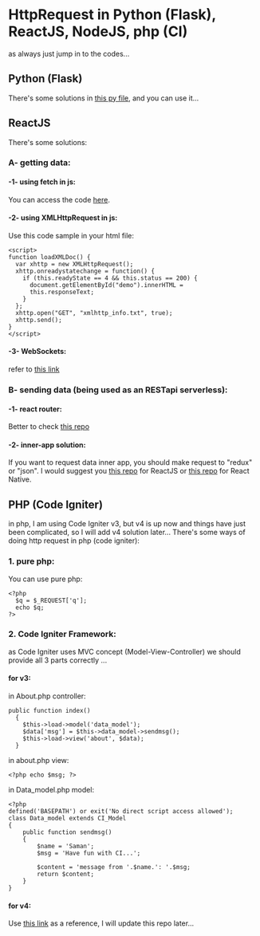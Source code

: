 # HttpRequest in Python (Flask), ReactJS, NodeJS, php (CI)
as always just jump in to the codes...
## Python (Flask)
There's some solutions in [this py file](https://github.com/samanshahin/HttpRequest-in-Python-Flask-ReactJS-NodeJS-php-CI-/blob/main/http.py), and you can use it...
## ReactJS
There's some solutions:
### A- getting data:
#### -1- using fetch in js:
You can access the code [here](https://github.com/samanshahin/HttpRequest-in-Python-Flask-ReactJS-NodeJS-php-CI-/blob/main/http.js).
#### -2- using XMLHttpRequest in js:
Use this code sample in your html file:
```
<script>
function loadXMLDoc() {
  var xhttp = new XMLHttpRequest();
  xhttp.onreadystatechange = function() {
    if (this.readyState == 4 && this.status == 200) {
      document.getElementById("demo").innerHTML =
      this.responseText;
    }
  };
  xhttp.open("GET", "xmlhttp_info.txt", true);
  xhttp.send();
}
</script>
```
#### -3- WebSockets: 
refer to [this link](https://developer.mozilla.org/en-US/docs/Web/API/WebSocket)
### B- sending data (being used as an RESTapi serverless):
#### -1- react router:
Better to check [this repo](https://github.com/remix-run/react-router/tree/dev/examples/data-router)
#### -2- inner-app solution: 
If you want to request data inner app, you should make request to "redux" or "json". I would suggest you [this repo](https://github.com/samanshahin/Redux-in-ReactJS) for ReactJS or [this repo](https://github.com/samanshahin/Redux-in-ReactNative) for React Native.
## PHP (Code Igniter)
in php, I am using Code Igniter v3, but v4 is up now and things have just been complicated, so I will add v4 solution later...
There's some ways of doing http request in php (code igniter):
### 1. pure php:
You can use pure php:
```
<?php 
  $q = $_REQUEST['q'];
  echo $q; 
?>
```
### 2. Code Igniter Framework:
as Code Igniter uses MVC concept (Model-View-Controller) we should provide all 3 parts correctly ...
#### for v3:
in About.php controller:
```
public function index()
  {
    $this->load->model('data_model');
    $data['msg'] = $this->data_model->sendmsg();
    $this->load->view('about', $data);
  }
```
in about.php view:
```
<?php echo $msg; ?>
```
in Data_model.php model:
```
<?php
defined('BASEPATH') or exit('No direct script access allowed');
class Data_model extends CI_Model
{
    public function sendmsg()
    {
        $name = 'Saman';
        $msg = 'Have fun with CI...';
        
        $content = 'message from '.$name.': '.$msg;
        return $content;
    }
}
```
#### for v4: 
Use [this link](https://codeigniter4.github.io/userguide/incoming/incomingrequest.html#accessing-the-request) as a reference, I will update this repo later...
